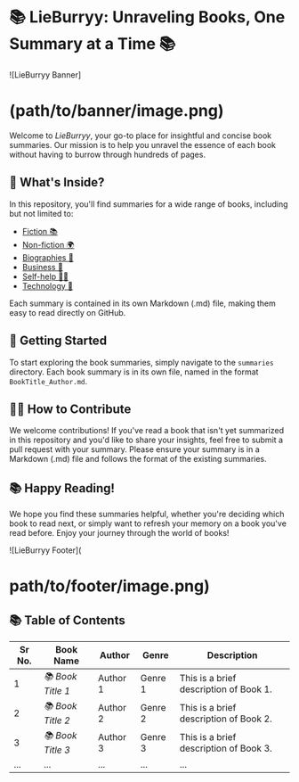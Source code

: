 # 📚 LieBurryy: Unraveling Books, One Summary at a Time 📚

![LieBurryy Banner] 
# (path/to/banner/image.png)

Welcome to *LieBurryy*, your go-to place for insightful and concise book summaries. Our mission is to help you unravel the essence of each book without having to burrow through hundreds of pages.

## 📖 What's Inside?

In this repository, you'll find summaries for a wide range of books, including but not limited to:

- [Fiction 📚](fiction/)
- [Non-fiction 🌍](non_fiction/)
- [Biographies 👥](biographies/)
- [Business 💼](buisness/)
- [Self-help 🧘‍♀️](self-help/)
- [Technology 🧪](technology/)

Each summary is contained in its own Markdown (.md) file, making them easy to read directly on GitHub.

## 🚀 Getting Started

To start exploring the book summaries, simply navigate to the `summaries` directory. Each book summary is in its own file, named in the format `BookTitle_Author.md`.

## 🙋‍♀️ How to Contribute

We welcome contributions! If you've read a book that isn't yet summarized in this repository and you'd like to share your insights, feel free to submit a pull request with your summary. Please ensure your summary is in a Markdown (.md) file and follows the format of the existing summaries.

## 📚 Happy Reading!

We hope you find these summaries helpful, whether you're deciding which book to read next, or simply want to refresh your memory on a book you've read before. Enjoy your journey through the world of books!

![LieBurryy Footer](
# path/to/footer/image.png)

## 📚 Table of Contents

| Sr No. | Book Name           | Author  | Genre | Description                               |
|--------|---------------------|---------|-------|-------------------------------------------|
| 1      | *📚 Book Title 1*   | Author 1| Genre 1| This is a brief description of Book 1.     |
| 2      | *📚 Book Title 2*   | Author 2| Genre 2| This is a brief description of Book 2.     |
| 3      | *📚 Book Title 3*   | Author 3| Genre 3| This is a brief description of Book 3.     |
| ...    | ...                 | ...     | ...   | ...                                       |

